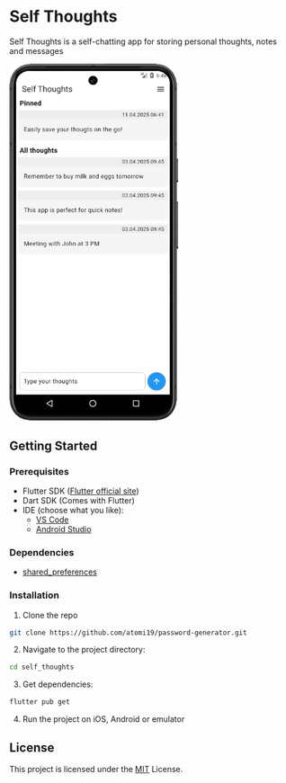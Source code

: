 # Self Thoughts

Self Thoughts is a self-chatting app for storing personal thoughts, notes and messages 

<img src="assets/screenshots/self-thoughts-pixel-8.png" width="300">

## Getting Started

### Prerequisites
- Flutter SDK ([Flutter official site](https://flutter.dev/))
- Dart SDK (Comes with Flutter)
- IDE (choose what you like): 
    - [VS Code](https://code.visualstudio.com/)  
    - [Android Studio](https://developer.android.com/studio)

### Dependencies
- [shared_preferences](https://pub.dev/packages/shared_preferences)

### Installation
1. Clone the repo
```bash
git clone https://github.com/atomi19/password-generator.git
```

2. Navigate to the project directory:
```bash
cd self_thoughts
```
3. Get dependencies:
```bash
flutter pub get
```

4. Run the project on iOS, Android or emulator


## License
This project is licensed under the [MIT](LICENSE.txt) License.